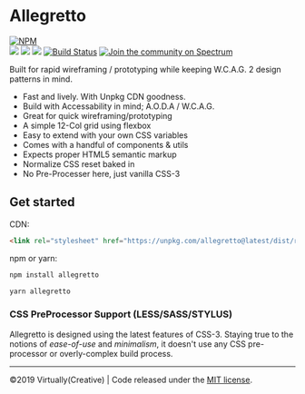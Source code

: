 # Allegretto

[![NPM](https://nodei.co/npm/allegretto.png?compact=true)](https://npmjs.org/package/allegretto)
<br/>
<img src="https://img.shields.io/npm/v/allegretto.svg">
<a href="https://www.npmjs.com/package/allegretto"><img src="https://img.shields.io/npm/dt/allegretto.svg"></a>
<a href="https://github.com/virtuallycreative/allegretto/issues"><img src="https://img.shields.io/github/issues/virtuallycreative/allegretto.svg"></a>
[![Build Status](https://travis-ci.org/VirtuallyCreative/allegretto.svg?branch=master)](https://travis-ci.org/VirtuallyCreative/allegretto)
[![Join the community on Spectrum](https://withspectrum.github.io/badge/badge.svg)](https://spectrum.chat/allegretto)

Built for rapid wireframing / prototyping while keeping W.C.A.G. 2 design patterns in mind.

- Fast and lively. With Unpkg CDN goodness.
- Build with Accessability in mind; A.O.D.A / W.C.A.G.
- Great for quick wireframing/prototyping
- A simple 12-Col grid using flexbox
- Easy to extend with your own CSS variables
- Comes with a handful of components & utils
- Expects proper HTML5 semantic markup
- Normalize CSS reset baked in
- No Pre-Processer here, just vanilla CSS-3

## Get started

CDN:

```html
<link rel="stylesheet" href="https://unpkg.com/allegretto@latest/dist/retto.min.css">
```

npm or yarn:

```bash
npm install allegretto
```

```bash
yarn allegretto
```

### CSS PreProcessor Support (LESS/SASS/STYLUS)

Allegretto is designed using the latest features of CSS-3. Staying true to the notions of *ease-of-use* and *minimalism*, it doesn't use any CSS pre-processor or overly-complex build process.

---

&copy;2019 Virtually(Creative) | Code released under the [MIT license](https://raw.githubusercontent.com/VirtuallyCreative/allegretto/master/LICENSE).
